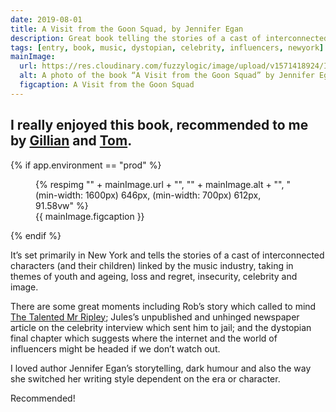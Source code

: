 ```yaml
---
date: 2019-08-01
title: A Visit from the Goon Squad, by Jennifer Egan
description: Great book telling the stories of a cast of interconnected characters linked by the music industry.
tags: [entry, book, music, dystopian, celebrity, influencers, newyork]
mainImage:
  url: https://res.cloudinary.com/fuzzylogic/image/upload/v1571418924/IMG_2430_pgzfhc.jpg
  alt: A photo of the book “A Visit from the Goon Squad” by Jennifer Egan
  figcaption: A Visit from the Goon Squad
---
```

I really enjoyed this book, recommended to me by [Gillian](https://twitter.com/Gilco80) and [Tom](https://twitter.com/mrtomchurchill).
---

{% if app.environment == "prod" %}
<figure>
  {% respimg "" + mainImage.url + "", "" + mainImage.alt + "", "(min-width: 1600px) 646px, (min-width: 700px) 612px, 91.58vw" %}
  <figcaption>{{ mainImage.figcaption }}</figcaption>
</figure>
{% endif %}

It’s set primarily in New York and tells the stories of a cast of interconnected characters (and their children) linked by the music industry, taking in themes of youth and ageing, loss and regret, insecurity, celebrity and image.

There are some great moments including Rob’s story which called to mind [The Talented Mr Ripley](https://www.imdb.com/title/tt0134119/); Jules’s unpublished and unhinged newspaper article on the celebrity interview which sent him to jail; and the dystopian final chapter which suggests where the internet and the world of influencers might be headed if we don’t watch out.

I loved author Jennifer Egan’s storytelling, dark humour and also the way she switched her writing style dependent on the era or character.

Recommended!
